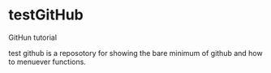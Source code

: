 # testGitHub
GitHun tutorial

test github is a reposotory for showing the bare minimum of github and how to menuever functions. 

